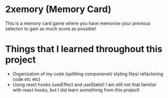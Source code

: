 # 2xemory (Memory Card)

This is a memory card game where you have memorise your previous selecton to gain as much score as possible!

# Things that I learned throughout this project

- Organization of my code (splitting componenet/ styling files/ refactoring code etc etc)
- Using react hooks (useEffect and useState)! I am still not that familiar with react hooks, but I did learn somethinig from this project!